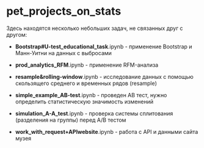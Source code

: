 # pet_projects_on_stats
Здесь находятся несколько небольших задач, не связанных друг с другом:
  
 
- **Bootstrap#U-test_educational_task**.ipynb - применение Bootstrap и Манн-Уитни на данных с выбросами

- **prod_analytics_RFM**.ipynb - применение  RFM-анализа

- **resample&rolling-window**.ipynb - исследование данных с помощью скользящего среднего и временных рядов (resample)

- **simple_example_AB-test**.ipynb - проведен АВ тест, нужно определить статистическую значимость изменений

- **simulation_A-A_test**.ipynb - проверка системы сплитования (разделения на группы) перед А/В тестом

- **work_with_request+APIwebsite**.ipynb - работа с API и данными сайта музея
